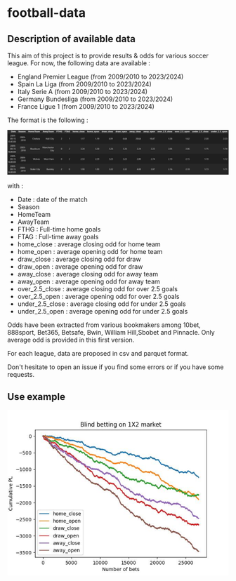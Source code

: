 # football-data


## Description of available data

This aim of this project is to provide results & odds for various soccer league.
For now, the following data are available :
- England Premier League (from 2009/2010 to 2023/2024)
- Spain La Liga (from 2009/2010 to 2023/2024)
- Italy Serie A (from 2009/2010 to 2023/2024)
- Germany Bundesliga (from 2009/2010 to 2023/2024)
- France Ligue 1 (from 2009/2010 to 2023/2024)

The format is the following : 

![image info](img/sample_data.JPG)

with : 
- Date : date of the match
- Season
- HomeTeam
- AwayTeam
- FTHG : Full-time home goals
- FTAG : Full-time away goals
- home_close : average closing odd for home team
- home_open : average opening odd for home team
- draw_close : average closing odd for draw
- draw_open : average opening odd for draw
- away_close : average closing odd for away team
- away_open : average opening odd for away team
- over_2.5_close : average closing odd for over 2.5 goals
- over_2.5_open  : average opening odd for over 2.5 goals
- under_2.5_close : average closing odd for under 2.5 goals
- under_2.5_open  : average opening odd for under 2.5 goals


Odds have been extracted from various bookmakers among 10bet, 888sport, Bet365, Betsafe, Bwin, William Hill,Sbobet and Pinnacle.
Only average odd is provided in this first version.

For each league, data are proposed in csv and parquet format.
    
Don't hesitate to open an issue if you find some errors or if you have some requests. 


## Use example

![image info](img/example.jpg)
